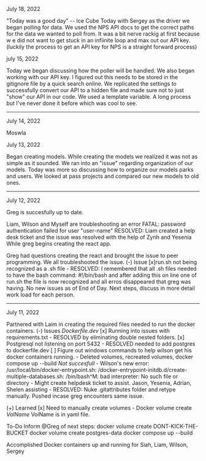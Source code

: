 July 18, 2022

"Today was a good day" -- Ice Cube
Today with Sergey as the driver we began polling for data. We used the NPS API docs to get the correct paths for the data we wanted to poll from. It was a bit nerve rackig at first because w e did not want to get stuck in an infiinite loop and max out our API key. (luckily the process to get an API key for NPS is a straight forward process)


july 15, 2022

Today we began discussing how the poller will be handled. We also began working with our API key. I figured out this needs to be stored in the gitignore file by a quick search online. We replicated the settings to successfully convert our API to a hidden file and made sure not to just "show" our API in our code. We used a template variable. A long process but I've never done it before which was cool to see. 

-----

July 14, 2022

Moswla


July 13, 2022

Began creating models. While creating the models we realized it was not as simple as it sounded. We ran into an "issue" regarding organization of our models. Today was more so discussing how to organize our models parks and users. We looked at pass projects and compared our new models to old ones. 

-----

July 12, 2022

Greg is succesfully up to date. 

Liam, Wilson and Myself are troubleshooting an error 
    FATAL:  password authentication failed for user "user-name"
        RESOLVED:  Liam created a help desk ticket and the issue was resolved with the help of Zynh and Yesenia
While greg begins creating the react app. 

Greg had questions creating the react and brought the issue to peer programming.
We all troubleshooted the issue. 
(-) Issue
    [x]run.sh not being recognized as a .sh file
        - RESOLVED: I remembered that all .sh files needed to have the bash command: #!/bin/bash and after adding this on line one of run.sh the file is now recognized and all erros disappeared that greg was having.
No new issues as of End of Day.
Next steps, discuss in more detail work load for each person. 

-----
July 11, 2022

Partnered with Laim in creating the required files needed to run the docker containers. 
(-) Issues
    *Dockerfile.dev*
    [x] Running into issues with requirements.txt
        - RESOLVED by eliminating double nested folders. 
    [x] Postgresql not listening on port 5432
        - RESOLVED needed to add postgres to dockerfile.dev
    [ ] Figure out windows commands to help wilson get his docker containers running.
        - Deleted volumes, recreated volumes, docker compose up --build *Not succesfull*
        - Wilson's new error: 
                /usr/local/bin/docker-entrypoint.sh: /docker-entrypoint-initdb.d/create-multiple-databases.sh: /bin/bash^M: bad interpreter: No such file or directory
        - Might create helpdesk ticket to assist.
            Jason, Yesenia, Adrian, Shelen assisting 
        - RESOLVED: Nuke .gitattributes folder and retype manually.
            Pushed incase greg encounters same issue.

        
(+) Learned 
    [x] Need to manually create volumes 
        - Docker volume create *VolName* 
            VolName is in yaml file.


To-Do 
Inform @Greg of next steps:
    docker volume create DONT-KICK-THE-BUCKET
    docker volume create postgres-data
    docker compose up --build

Accomplished Docker containers up and running for Siah, Liam, Wilson, Sergey

